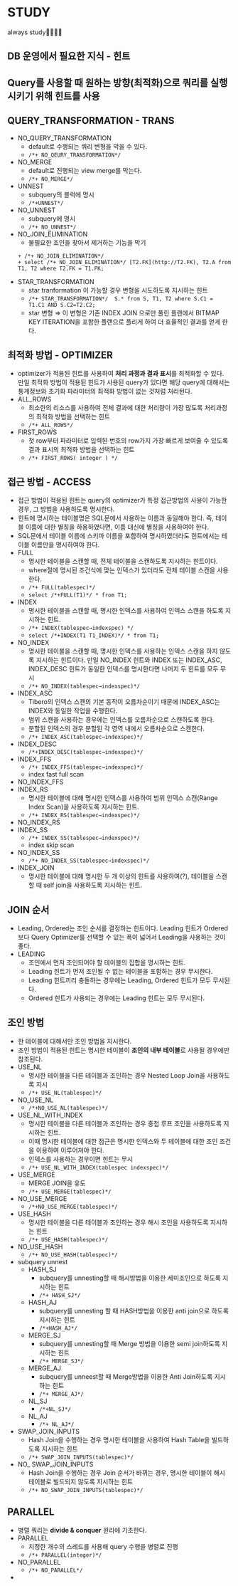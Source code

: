 # STUDY
always study🧑‍💻🧑‍💻

## DB 운영에서 필요한 지식 - 힌트
## Query를 사용할 때 원하는 방향(최적화)으로 쿼리를 실행시키기 위해 힌트를 사용

## QUERY_TRANSFORMATION - TRANS
  + NO_QUERY_TRANSFORMATION
    + default로 수행되는 쿼리 변형을 막을 수 있다.
    + ```/*+ NO_QEURY_TRANSFORMATION*/```
  + NO_MERGE
    + default로 진행되는  view merge를 막는다.
    + ```/*+ NO_MERGE*/```
  + UNNEST
    + subquery의 블럭에 명시
    + ```/*+UNNEST*/```
  + NO_UNNEST
    + subquery에 명시
    + ```/*+ NO_UNNEST*/```
  + NO_JOIN_ELIMINATION
      + 불필요한 조인을 찾아서 제거하는 기능을 막기
       ```
      + /*+ NO_JOIN_ELIMINATION*/
      + select /*+ NO_JOIN_ELIMINATION*/ [T2.FK](http://T2.FK), T2.A from T1, T2 where T2.FK = T1.PK;
       ```
  + STAR_TRANSFORMATION
    + star tranformation 이 가능할 경우 변형을 시도하도록 지시하는 힌트
    + ```/*+ STAR_TRANSFORMATION*/  S.* from S, T1, T2 where S.C1 = T1.C1 AND S.C2=T2.C2;```
    + star 변형 ⇒ 이 변형은 기존 INDEX JOIN 으로만 풀린 플랜에서 BITMAP KEY ITERATION을 포함한 플랜으로 플리게 하여 더 효율적인 결과를 얻게 한다.
## 최적화 방법 - OPTIMIZER
  + optimizer가 적용된 힌트를 사용하여 **처리 과정과 결과 표시**를 최적화할 수 있다. 만일 최적화 방법이 적용된 힌트가 사용된 query가 있다면 해당 query에 대해서는 통계정보와 초기화 파라미터의 최적화 방법이 없는 것처럼 처리된다.
  + ALL_ROWS
    + 최소한의 리소스를 사용하여 전체 결과에 대한 처리량이 가장 많도록 처리과정의 최적화 방법을 선택하는 힌트
    + ```/*+ ALL_ROWS*/```
  + FIRST_ROWS
    + 첫 row부터 파라미터로 입력된 번호의 row가지 가장 빠르게 보여줄 수 있도록 결과 표시의 최적화 방법을 선택하는 힌트
    + ```/*+ FIRST_ROWS( integer ) */```
## 접근 방법 - ACCESS
  + 접근 방법이 적용된 힌트는 query의 optimizer가 특정 접근방법의 사용이 가능한 경우, 그 방법을 사용하도록 명시한다.
  + 힌트에 명시하는 테이블명은 SQL문에서 사용하는 이름과 동일해야 한다. 즉, 테이블 이름에 대한 별칭을 하용하였다면, 이름 대신에 별칭을 사용하여야 한다.
  + SQL문에서 테이블 이름에 스키마 이름을 포함하여 명시하였더라도 힌트에서는 테이블 이름만을 명시하여야 한다.
  + FULL
    + 명시한 테이블을 스캔할 때, 전체 테이블을 스캔하도록 지시하는 힌트이다.
    + where절에 명시된 조건식에 맞는 인덱스가 있더라도 전체 테이블 스캔을 사용한다.
    + ```/*+ FULL(tablespec)*/```
    + ```select /*+FULL(T1)*/ * from T1;```
  + INDEX
    + 명시한 테이블을 스캔할 때, 명시한 인덱스를 사용하여 인덱스 스캔을 하도록 지시하는 힌트.
    + ```/*+ INDEX(tablespec→indexspec) */```
    + ```select /*+INDEX(T1 T1_INDEX)*/ * from T1;```
  + NO_INDEX
    + 명시한 테이블을 스캔할 때, 명시한 인덱스를 사용하는 인덱스 스캔을 하지 않도록 지시하는 힌트이다. 만일 NO_INDEX 힌트와 INDEX 또는 INDEX_ASC, INDEX_DESC 힌트가 동일한 인덱스를 명시한다면 나머지 두 힌트를 모두 무시
    + ```/*+ NO_INDEX(tablespec→indexspec)*/```
  + INDEX_ASC
    + Tibero의 인덱스 스캔의 기본 동작이 오름차순이기 때문에 INDEX_ASC는 INDEX와 동일한 작업을 수행한다.
    + 범위 스캔을 사용하는 경우에는 인덱스를 오름차순으로 스캔하도록 한다.
    + 분할된 인덱스의 경우 분할된 각 영역 내에서 오름차순으로 스캔한다.
    + ```/*+ INDEX_ASC(tablespec→indexspec)*/```
  + INDEX_DESC
    + ```/*+INDEX_DESC(tablespec→indexspec)*/```
  + INDEX_FFS
    + ```/*+ INDEX_FFS(tablespec→indexspec)*/```
    + index fast full scan
  + NO_INDEX_FFS
  + INDEX_RS
    + 명시한 테이블에 대해 명시한 인덱스를 사용하여 범위 인덱스 스캔(Range Index Scan)을 사용하도록 지시하는 힌트.
    + ```/*+ INDEX_RS(tablespec→indexspec)*/```
  + NO_INDEX_RS
  + INDEX_SS
    + ```/*+ INDEX_SS(tablespec→indexspec)*/```
    + index skip scan
  + NO_INDEX_SS
    + ```/*+ NO_INDEX_SS(tablespec→indexspec)*/```
  + INDEX_JOIN
    + 명시한 테이블에 대해 명시한 두 개 이상의 힌트를 사용하여(?), 테이블을 스캔할 때 self join을 사용하도록 지시하는 힌트.

## JOIN 순서
  + Leading, Ordered는 조인 순서를 결정하는 힌트이다. Leading 힌트가 Ordered보다 Query Optimizer를 선택할 수 있는 폭이 넓어서 Leading을 사용하는 것이 좋다.
  + LEADING
    + 조인에서 먼저 조인되어야 할 테이블의 집합을 명시하는 힌트.
    + Leading 힌트가 먼저 조인될 수 없는 테이블을 포함하는 경우 무시한다.
    + Leading 힌트끼리 충돌하는 경우에는 Leading, Ordered 힌트가 모두 무시된다.
    + Ordered 힌트가 사용되는 경우에는 Leading 힌트는 모두 무시된다.
## 조인 방법
  + 한 테이블에 대해서만 조인 방법을 지시한다.
  + 조인 방법이 적용된 힌트는 명시한 테이블이 **조인의 내부 테이블**로 사용될 경우에만 참조된다.
  + USE_NL
    + 명시한 테이블을 다른 테이블과 조인하는 경우 Nested Loop Join을 사용하도록 지시
    + ```/*+ USE_NL(tablespec)*/```
  + NO_USE_NL
    + ```/*+NO_USE_NL(tablespec)*/```
  + USE_NL_WITH_INDEX
    + 명시한 테이블을 다른 테이블과 조인하는 경우 중첩 루프 조인을 사용하도록 지시하는 힌트.
    + 이때 명시한 테이블에 대한 접근은 명시한 인덱스와 두 테이블에 대한 조인 조건을 이용하여 이루어져야 한다.
    + 인덱스를 사용하는 경우이면 힌트는 무시
    + ```/*+ USE_NL_WITH_INDEX(tablespec indexspec)*/```
  + USE_MERGE
    + MERGE JOIN을 유도
    + ```/*+ USE_MERGE(tablespec)*/```
  + NO_USE_MERGE
    + ```/*+NO_USE_MERGE(tablespec)*/```
  + USE_HASH
    + 명시한 테이블을 다른 테이블과 조인하는 경우 해시 조인을 사용하도록 지시하는 힌트
    + ```/*+ USE_HASH(tablespec)*/```
  + NO_USE_HASH
    + ```/*+ NO_USE_HASH(tablespec)*/```
  + subquery unnest
    + HASH_SJ
      + subquery를 unnesting할 때 해시방법을 이용한 세미조인으로 하도록 지시하는 힌트
      + ```/*+ HASH_SJ*/```
    + HASH_AJ
      + subquery를 unnesting 할 때 HASH방법을 이용한 anti join으로 하도록 지시하는 힌트
      + ```/*+HASH_AJ*/```
    + MERGE_SJ
      + subquery를 unnesting할 때 Merge 방법을 이용한 semi join하도록 지시하는 힌트
      + ```/*+ MERGE_SJ*/```
    + MERGE_AJ
      + subquery를 unneest할 때 Merge방법을 이용한 Anti Join하도록 지시하는 힌트
      + ```/*+ MERGE_AJ*/```
    + NL_SJ
      + ```/*+NL_SJ*/```
    + NL_AJ
      + ```/*+ NL_AJ*/```
  + SWAP_JOIN_INPUTS
    + Hash Join을 수행하는 경우 명시한 테이블을 사용하여 Hash Table을 빌드하도록 지시하는 힌트
    + ```/*+ SWAP_JOIN_INPUTS(tablespec)*/```
  + NO_ SWAP_JOIN_INPUTS
    + Hash Join을 수행하는 경우 Join 순서가 바뀌는 경우, 명시한 테이블이 해시 테이블로 빌드되지 않도록 지시하는 힌트
    + ```/*+ NO_SWAP_JOIN_INPUTS(tablespec)*/```
## PARALLEL
  + 병렬 쿼리는 **divide & conquer** 원리에 기초한다.
  + PARALLEL
    + 지정한 개수의 스레드를 사용해 query 수행을 병렬로 진행
    + ```/*+ PARALLEL(integer)*/```
  + NO_PARALLEL
    + ```/*+ NO_PARALLEL*/```
  +  
